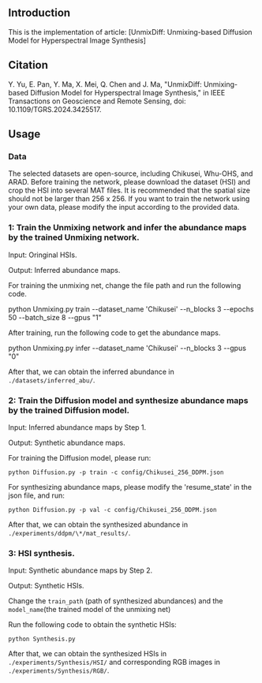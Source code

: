 ## Introduction

This is the implementation of article: [UnmixDiff: Unmixing-based Diffusion Model for Hyperspectral Image Synthesis]

## Citation

Y. Yu, E. Pan, Y. Ma, X. Mei, Q. Chen and J. Ma, "UnmixDiff: Unmixing-based Diffusion Model for Hyperspectral Image Synthesis," in IEEE Transactions on Geoscience and Remote Sensing, doi: 10.1109/TGRS.2024.3425517.

## Usage


### Data

The selected datasets are open-source, including Chikusei, Whu-OHS, and ARAD. Before training the network, please download the dataset (HSI) and crop the HSI into several MAT files. It is recommended that the spatial size should not be larger than 256 x 256. If you want to train the network using your own data, please modify the input according to the provided data.

### 1: Train the Unmixing network and infer the abundance maps by the trained Unmixing network.
Input: Oringinal HSIs.

Output: Inferred abundance maps.

For training the unmixing net, change the file path and run the following code.

python Unmixing.py train --dataset_name 'Chikusei' --n_blocks 3 --epochs 50 --batch_size 8 --gpus "1"


After training, run the following code to get the abundance maps. 

python Unmixing.py infer --dataset_name 'Chikusei' --n_blocks 3 --gpus "0"

After that, we can obtain the inferred abundance in `./datasets/inferred_abu/`.

### 2: Train the Diffusion model and synthesize abundance maps by the trained Diffusion model.
Input: Inferred abundance maps by Step 1.

Output: Synthetic abundance maps.

For training the Diffusion model, please run:

`python Diffusion.py -p train -c config/Chikusei_256_DDPM.json`

For synthesizing abundance maps, please modify the 'resume_state' in the json file, and run:

`python Diffusion.py -p val -c config/Chikusei_256_DDPM.json`

After that, we can obtain the synthesized abundance in `./experiments/ddpm/\*/mat_results/`.

### 3: HSI synthesis.
Input: Synthetic abundance maps by Step 2.

Output: Synthetic HSIs.

Change the `train_path` (path of synthesized abundances) and the `model_name`(the trained model of the unmixing net)

Run the following code to obtain the synthetic HSIs:

`python Synthesis.py`

After that, we can obtain the synthesized HSIs in `./experiments/Synthesis/HSI/` and corresponding RGB images in `./experiments/Synthesis/RGB/`.







